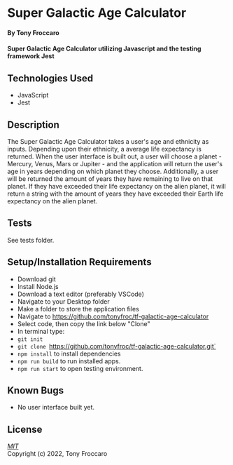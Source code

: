 # Super Galactic Age Calculator

#### By Tony Froccaro

#### Super Galactic Age Calculator utilizing Javascript and the testing framework Jest

## Technologies Used

- JavaScript
- Jest

## Description

The Super Galactic Age Calculator takes a user's age and ethnicity as inputs. Depending upon their ethnicity, a average life expectancy is returned. When the user interface is built out, a user will choose a planet - Mercury, Venus, Mars or Jupiter - and the application will return the user's age in years depending on which planet they choose. Additionally, a user will be returned the amount of years they have remaining to live on that planet. If they have exceeded their life expectancy on the alien planet, it will return a string with the amount of years they have exceeded their Earth life expectancy on the alien planet. 

## Tests

See tests folder. 

## Setup/Installation Requirements

- Download git
- Install Node.js
- Download a text editor (preferably VSCode)
- Navigate to your Desktop folder
- Make a folder to store the application files
- Navigate to https://github.com/tonyfroc/tf-galactic-age-calculator
- Select code, then copy the link below "Clone"
- In terminal type:
- `git init`
- `git clone `https://github.com/tonyfroc/tf-galactic-age-calculator.git`
- `npm install` to install dependencies
- `npm run build` to run installed apps. 
- `npm run start` to open testing environment. 

## Known Bugs

- No user interface built yet. 

## License

_[MIT](https://opensource.org/licenses/MIT)_  
Copyright (c) 2022, Tony Froccaro